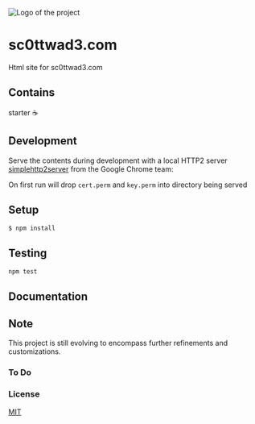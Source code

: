 ![Logo of the project](./images/logo.sample.png)

# sc0ttwad3.com

Html site for sc0ttwad3.com

## Contains

starter ☕️

## Development

Serve the contents during development with a local HTTP2 server [simplehttp2server](https://github.com/GoogleChrome/simplehttp2server) from the Google Chrome team:

On first run will drop `cert.perm` and `key.perm` into directory being served

## Setup

```
$ npm install
```

## Testing

```
npm test
```

## Documentation

## Note

This project is still evolving to encompass further refinements and customizations.

### To Do

### License

[MIT](LICENSE.md)
